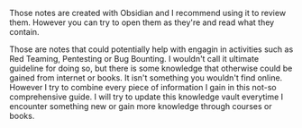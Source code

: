 Those notes are created with Obsidian and I recommend using it to review them. However you can try to open them as they're and read what they contain.

Those are notes that could potentially help with engagin in activities such as Red Teaming, Pentesting or Bug Bounting.
I wouldn't call it ultimate guideline for doing so, but there is some knowledge that otherwise could be gained from internet or books. It isn't something you wouldn't find online.
However I try to combine every piece of information I gain in this not-so comprehensive guide. I will try to update this knowledge vault everytime I encounter something new or gain more knowledge through courses or books.
